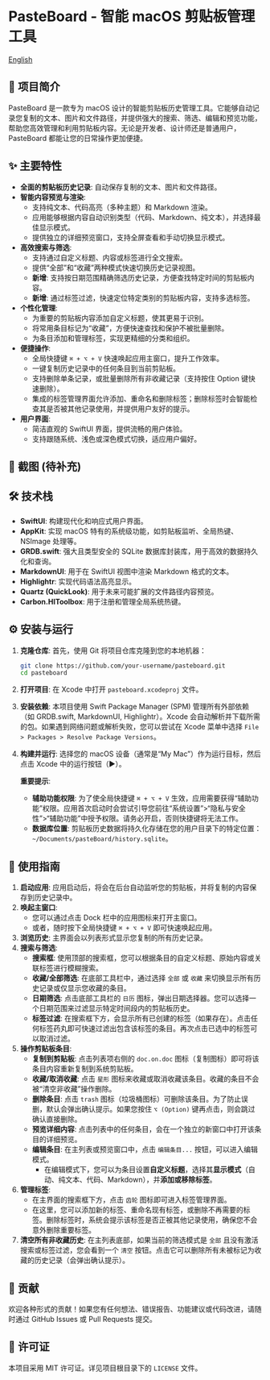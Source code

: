 # PasteBoard - 智能 macOS 剪贴板管理工具

[English](./readme_en.md)

## 🚀 项目简介

PasteBoard 是一款专为 macOS 设计的智能剪贴板历史管理工具。它能够自动记录您复制的文本、图片和文件路径，并提供强大的搜索、筛选、编辑和预览功能，帮助您高效管理和利用剪贴板内容。无论是开发者、设计师还是普通用户，PasteBoard 都能让您的日常操作更加便捷。

## ✨ 主要特性

* **全面的剪贴板历史记录**: 自动保存复制的文本、图片和文件路径。
* **智能内容预览与渲染**:
  * 支持纯文本、代码高亮（多种主题）和 Markdown 渲染。
  * 应用能够根据内容自动识别类型（代码、Markdown、纯文本），并选择最佳显示模式。
  * 提供独立的详细预览窗口，支持全屏查看和手动切换显示模式。
* **高效搜索与筛选**:
  * 支持通过自定义标题、内容或标签进行全文搜索。
  * 提供“全部”和“收藏”两种模式快速切换历史记录视图。
  * **新增**: 支持按日期范围精确筛选历史记录，方便查找特定时间的剪贴板内容。
  * **新增**: 通过标签过滤，快速定位特定类别的剪贴板内容，支持多选标签。
* **个性化管理**:
  * 为重要的剪贴板内容添加自定义标题，使其更易于识别。
  * 将常用条目标记为“收藏”，方便快速查找和保护不被批量删除。
  * 为条目添加和管理标签，实现更精细的分类和组织。
* **便捷操作**:
  * 全局快捷键 `⌘ + ⌥ + V` 快速唤起应用主窗口，提升工作效率。
  * 一键复制历史记录中的任何条目到当前剪贴板。
  * 支持删除单条记录，或批量删除所有非收藏记录（支持按住 Option 键快速删除）。
  * 集成的标签管理界面允许添加、重命名和删除标签；删除标签时会智能检查其是否被其他记录使用，并提供用户友好的提示。
* **用户界面**:
  * 简洁直观的 SwiftUI 界面，提供流畅的用户体验。
  * 支持跟随系统、浅色或深色模式切换，适应用户偏好。

## 📸 截图 (待补充)
<!-- 在这里插入应用的截图，例如： -->
<!-- ![主界面](screenshots/main_window.png) -->
<!-- ![预览界面](screenshots/preview_window.png) -->
<!-- ![标签管理](screenshots/tag_management.png) -->

## 🛠️ 技术栈

* **SwiftUI**: 构建现代化和响应式用户界面。
* **AppKit**: 实现 macOS 特有的系统级功能，如剪贴板监听、全局热键、NSImage 处理等。
* **GRDB.swift**: 强大且类型安全的 SQLite 数据库封装库，用于高效的数据持久化和查询。
* **MarkdownUI**: 用于在 SwiftUI 视图中渲染 Markdown 格式的文本。
* **Highlightr**: 实现代码语法高亮显示。
* **Quartz (QuickLook)**: 用于未来可能扩展的文件路径内容预览。
* **Carbon.HIToolbox**: 用于注册和管理全局系统热键。

## ⚙️ 安装与运行

1. **克隆仓库**:
    首先，使用 Git 将项目仓库克隆到您的本地机器：

    ```bash
    git clone https://github.com/your-username/pasteboard.git
    cd pasteboard
    ```

2. **打开项目**:
    在 Xcode 中打开 `pasteboard.xcodeproj` 文件。
3. **安装依赖**:
    本项目使用 Swift Package Manager (SPM) 管理所有外部依赖（如 GRDB.swift, MarkdownUI, Highlightr）。Xcode 会自动解析并下载所需的包。如果遇到网络问题或解析失败，您可以尝试在 Xcode 菜单中选择 `File > Packages > Resolve Package Versions`。
4. **构建并运行**:
    选择您的 macOS 设备（通常是“My Mac”）作为运行目标，然后点击 Xcode 中的运行按钮（▶️）。

    **重要提示**:
    * **辅助功能权限**: 为了使全局快捷键 `⌘ + ⌥ + V` 生效，应用需要获得“辅助功能”权限。应用首次启动时会尝试引导您前往“系统设置”>“隐私与安全性”>“辅助功能”中授予权限。请务必开启，否则快捷键将无法工作。
    * **数据库位置**: 剪贴板历史数据将持久化存储在您的用户目录下的特定位置：`~/Documents/pasteBoard/history.sqlite`。

## 🚀 使用指南

1. **启动应用**: 应用启动后，将会在后台自动监听您的剪贴板，并将复制的内容保存到历史记录中。
2. **唤起主窗口**:
    * 您可以通过点击 Dock 栏中的应用图标来打开主窗口。
    * 或者，随时按下全局快捷键 `⌘ + ⌥ + V` 即可快速唤起应用。
3. **浏览历史**: 主界面会以列表形式显示您复制的所有历史记录。
4. **搜索与筛选**:
    * **搜索框**: 使用顶部的搜索框，您可以根据条目的自定义标题、原始内容或关联标签进行模糊搜索。
    * **收藏/全部筛选**: 在底部工具栏中，通过选择 `全部` 或 `收藏` 来切换显示所有历史记录或仅显示您收藏的条目。
    * **日期筛选**: 点击底部工具栏的 `日历` 图标，弹出日期选择器。您可以选择一个日期范围来过滤显示特定时间段内的剪贴板历史。
    * **标签过滤**: 在搜索框下方，会显示所有已创建的标签（如果存在）。点击任何标签药丸即可快速过滤出包含该标签的条目。再次点击已选中的标签可以取消过滤。
5. **操作剪贴板条目**:
    * **复制到剪贴板**: 点击列表项右侧的 `doc.on.doc` 图标（复制图标）即可将该条目内容重新复制到系统剪贴板。
    * **收藏/取消收藏**: 点击 `星形` 图标来收藏或取消收藏该条目。收藏的条目不会被“清空非收藏”操作删除。
    * **删除条目**: 点击 `trash` 图标（垃圾桶图标）可删除该条目。为了防止误删，默认会弹出确认提示。如果您按住 `⌥ (Option)` 键再点击，则会跳过确认直接删除。
    * **预览详细内容**: 点击列表中的任何条目，会在一个独立的新窗口中打开该条目的详细预览。
    * **编辑条目**: 在主列表或预览窗口中，点击 `编辑条目...` 按钮，可以进入编辑模式。
        * 在编辑模式下，您可以为条目设置**自定义标题**，选择其**显示模式**（自动、纯文本、代码、Markdown），并**添加或移除标签**。
6. **管理标签**:
    * 在主界面的搜索框下方，点击 `齿轮` 图标即可进入标签管理界面。
    * 在这里，您可以添加新的标签、重命名现有标签，或删除不再需要的标签。删除标签时，系统会提示该标签是否正被其他记录使用，确保您不会意外删除重要标签。
7. **清空所有非收藏历史**:
    在主列表底部，如果当前的筛选模式是 `全部` 且没有激活搜索或标签过滤，您会看到一个 `清空` 按钮。点击它可以删除所有未被标记为收藏的历史记录（会弹出确认提示）。

## 🤝 贡献

欢迎各种形式的贡献！如果您有任何想法、错误报告、功能建议或代码改进，请随时通过 GitHub Issues 或 Pull Requests 提交。

## 📄 许可证

本项目采用 MIT 许可证。详见项目根目录下的 `LICENSE` 文件。
